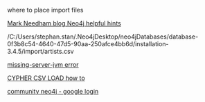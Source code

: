 where to place import files

[Mark Needham blog Neo4j helpful hints](https://markhneedham.com/blog/)

/C:/Users/stephan.stan/.Neo4jDesktop/neo4jDatabases/database-0f3b8c54-4640-47d5-90aa-250afce4bb6d/installation-3.4.5/import/artists.csv

[missing-server-jvm error](https://stackoverflow.com/questions/18123144/missing-server-jvm-java-jre7-bin-server-jvm-dll)

[CYPHER CSV LOAD how to](https://neo4j.com/docs/cypher-manual/current/clauses/load-csv/#csv-file-format)

[ community neo4j - google login](https://community.neo4j.com/)
